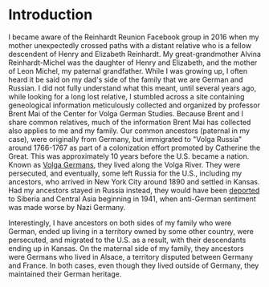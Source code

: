 # Introduction

I became aware of the Reinhardt Reunion Facebook group in 2016 when my mother unexpectedly crossed paths with a distant relative who is a fellow descendent of Henry and Elizabeth Reinhardt. My great-grandmother Alvina Reinhardt-Michel was the daughter of Henry and Elizabeth, and the mother of Leon Michel, my paternal grandfather. While I was growing up, I often heard it be said on my dad's side of the family that we are German and Russian. I did not fully understand what this meant, until several years ago, while looking for a long lost relative, I stumbled across a site containing geneological information meticulously collected and organized by professor Brent Mai of the Center for Volga German Studies. Because Brent and I share common relatives, much of the information Brent Mai has collected also applies to me and my family. Our common ancestors (paternal in my case), were originally from Germany, but immigrated to "Volga Russia" around 1766-1767 as part of a colonization effort promoted by Catherine the Great. This was approximately 10 years before the U.S. became a nation. Known as [Volga Germans](https://en.wikipedia.org/wiki/Volga_Germans), they lived along the Volga River. They were persecuted, and eventually, some left Russia for the U.S., including my ancestors, who arrived in New York City around 1890 and settled in Kansas. Had my ancestors stayed in Russia instead, they would have been [deported](http://www.norkarussia.info/deportation-1941.html) to Siberia and Central Asia beginning in 1941, when anti-German sentiment was made worse by Nazi Germany.

Interestingly, I have ancestors on both sides of my family who were German, ended up living in a territory owned by some other country, were persecuted, and migrated to the U.S. as a result, with their descendants ending up in Kansas. On the maternal side of my family, they ancestors were Germans who lived in Alsace, a territory disputed between Germany and France. In both cases, even though they lived outside of Germany, they maintained their German heritage.

